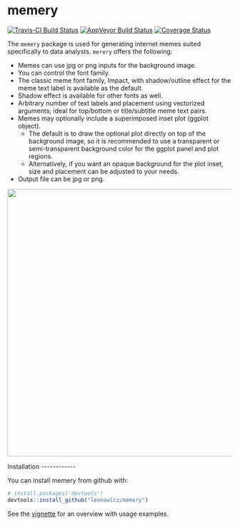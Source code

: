 
<!-- README.md is generated from README.Rmd. Please edit that file -->
memery
======

[![Travis-CI Build Status](https://travis-ci.org/leonawicz/memery.svg?branch=master)](https://travis-ci.org/leonawicz/memery) [![AppVeyor Build Status](https://ci.appveyor.com/api/projects/status/github/leonawicz/memery?branch=master&svg=true)](https://ci.appveyor.com/project/leonawicz/memery) [![Coverage Status](https://img.shields.io/codecov/c/github/leonawicz/memery/master.svg)](https://codecov.io/github/leonawicz/memery?branch=master)

The `memery` package is used for generating internet memes suited specifically to data analysts. `merery` offers the following:

-   Memes can use jpg or png inputs for the background image.
-   You can control the font family.
-   The classic meme font family, Impact, with shadow/outline effect for the meme text label is available as the default.
-   Shadow effect is available for other fonts as well.
-   Arbitrary number of text labels and placement using vectorized arguments; ideal for top/bottom or title/subtitle meme text pairs.
-   Memes may optionally include a superimposed inset plot (ggplot object).
    -   The default is to draw the optional plot directly on top of the background image, so it is recommended to use a transparent or semi-transparent background color for the ggplot panel and plot regions.
    -   Alternatively, if you want an opaque background for the plot inset, size and placement can be adjusted to your needs.
-   Output file can be jpg or png.

<p style="text-align:center;">
<img src="articles/meme4c.jpg" width="600px">
</p>
Installation
------------

You can install memery from github with:

``` r
# install.packages('devtools')
devtools::install_github("leonawicz/memery")
```

See the [vignette](https://leonawicz.github.io/memery/articles/memery.html) for an overview with usage examples.
